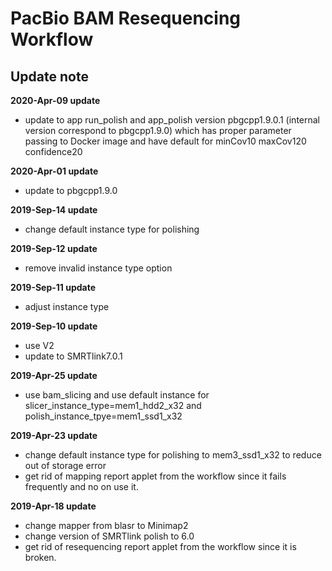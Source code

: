 # PacBio BAM Resequencing Workflow
## Update note

**2020-Apr-09 update**
- update to app run_polish and app_polish version pbgcpp1.9.0.1 (internal version correspond to pbgcpp1.9.0) which has proper parameter passing to Docker image and have default for minCov10 maxCov120 confidence20

**2020-Apr-01 update**
- update to pbgcpp1.9.0

**2019-Sep-14 update**
- change default instance type for polishing

**2019-Sep-12 update**
- remove invalid instance type option

**2019-Sep-11 update**
- adjust instance type

**2019-Sep-10 update**
- use V2
- update to SMRTlink7.0.1

**2019-Apr-25 update**
- use bam_slicing and use default instance for slicer_instance_type=mem1_hdd2_x32 and polish_instance_tpye=mem1_ssd1_x32

**2019-Apr-23 update**
- change default instance type for polishing to mem3_ssd1_x32 to reduce out of storage error
- get rid of mapping report applet from the workflow since it fails frequently and no on use it.

**2019-Apr-18 update**
- change mapper from blasr to Minimap2
- change version of SMRTlink polish to 6.0
- get rid of resequencing report applet from the workflow since it is broken.